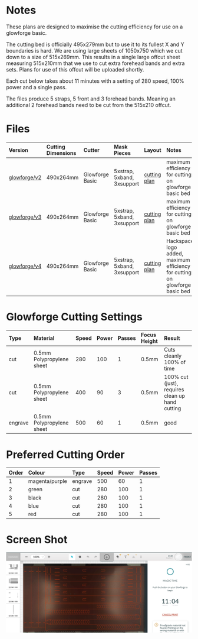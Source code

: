 # Notes

These plans are designed to maximise the cutting efficiency for use on a glowforge basic.

The cutting bed is officially 495x279mm but to use it to its fullest X and Y boundaries is hard.  We are using large sheets of 1050x750 which we cut down to a size of 515x269mm.  This results in a single large offcut sheet measuring 515x210mm that we use to cut extra forehead bands and extra sets.  Plans for use of this offcut will be uploaded shortly.

Each cut below takes about 11 minutes with a setting of 280 speed, 100% power and a single pass.

The files produce 5 straps, 5 front and 3 forehead bands.  Meaning an additional 2 forehead bands need to be cut from the 515x210 offcut.

# Files
| Version | Cutting Dimensions | Cutter | Mask Pieces | Layout | Notes |
| :-- | :-- | :-- | :-- | :-- | :-- |
| [glowforge/v2](490x264_Covid_19_Facemask_-_V0.5.1_EEH_Glowforge_basic_size_v2.svg) | 490x264mm | Glowforge Basic | 5xstrap, 5xband, 3xsupport | [cutting plan](../images/490x264_Covid_19_Facemask_-_V0.5.1_EEH_Glowforge_basic_size_v2_cutting_plan.png) | maximum efficiency for cutting on glowforge basic bed |
| [glowforge/v3](490x264_Covid_19_Facemask_-_V0.5.1_EEH_Glowforge_basic_size_v3.svg) | 490x264mm | Glowforge Basic | 5xstrap, 5xband, 3xsupport | [cutting plan](../images/490x264_Covid_19_Facemask_-_V0.5.1_EEH_Glowforge_basic_size_v3_cutting_plan.png) | maximum efficiency for cutting on glowforge basic bed |
| [glowforge/v4](490x264_Covid_19_Facemask_-_V0.5.1_EEH_Glowforge_basic_size_v4.svg) | 490x264mm | Glowforge Basic | 5xstrap, 5xband, 3xsupport | [cutting plan](../images/490x264_Covid_19_Facemask_-_V0.5.1_EEH_Glowforge_basic_size_v4_cutting_plan.png) | Hackspace logo added, maximum efficiency for cutting on glowforge basic bed |

# Glowforge Cutting Settings
| Type | Material | Speed | Power | Passes | Focus Height | Result |
| :-- | :-- | :-- | :-- | :-- | :-- | :-- |
| cut | 0.5mm Polypropylene sheet | 280 | 100 | 1 | 0.5mm | Cuts cleanly 100% of time |
| cut | 0.5mm Polypropylene sheet | 400 | 90 | 3 | 0.5mm | 100% cut (just), requires clean up hand cutting |
| engrave | 0.5mm Polypropylene sheet | 500 | 60 | 1 | 0.5mm | good |

# Preferred Cutting Order
| Order | Colour | Type | Speed | Power | Passes |
| :-- | :-- | :-- | :-- | :-- | :-- |
| 1 | magenta/purple | engrave | 500 | 60 | 1 |
| 2 | green | cut | 280 | 100 | 1 |
| 3 | black | cut | 280 | 100 | 1 |
| 4 | blue | cut | 280 | 100 | 1 |
| 5 | red | cut | 280 | 100 | 1 |

# Screen Shot
![Glowforge cutting screenshot](glowforge_cutting_screenshot.png)
